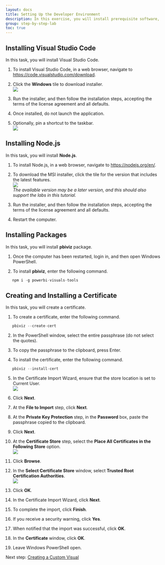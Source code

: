 ```yaml
---
layout: docs
title: Setting Up the Developer Environment
description: In this exercise, you will install prerequisite software, and install a certificate to enable developing a custom visual.
group: step-by-step-lab
toc: true
---
```


## Installing Visual Studio Code
In this task, you will install Visual Studio Code.

1. To install Visual Studio Code, in a web browser, navigate to
https://code.visualstudio.com/download.

2. Click the **Windows** tile to download installer.  
![](../images/download-windows.png)

3. Run the installer, and then follow the installation steps, accepting the terms of the license agreement and all defaults.

4. Once installed, do not launch the application.

5. Optionally, pin a shortcut to the taskbar.  
![](../images/vs-code-icon.png)

## Installing Node.js

In this task, you will install **Node.js**.
1. To install Node.js, in a web browser, navigate to https://nodejs.org/en/.

2. To download the MSI installer, click the tile for the version that includes the latest features.  
![](../images/node-latest.png)  
*The available version may be a later version, and this should also support the labs in this tutorial.*

3. Run the installer, and then follow the installation steps, accepting the terms of the license agreement and all defaults.

4. Restart the computer.

## Installing Packages
In this task, you will install **pbiviz** package.
1. Once the computer has been restarted, login in, and then open Windows PowerShell.

2. To install **pbiviz**, enter the following command.

```typescript
   npm i -g powerbi-visuals-tools
```

## Creating and Installing a Certificate
In this task, you will create a certificate.
1. To create a certificate, enter the following command.
```typescript
   pbiviz --create-cert
```
2. In the PowerShell window, select the entire passphrase (do not select the quotes).

3. To copy the passphrase to the clipboard, press Enter.

4. To install the certificate, enter the following command.
```typescript
   pbiviz --install-cert
```
5. In the Certificate Import Wizard, ensure that the store location is set to Current User.  
![](../images/current-user.png)

6. Click **Next**.

7. At the **File to Import** step, click **Next**.

8. At the **Private Key Protection** step, in the **Password** box, paste the passphrase copied to the
clipboard.

9. Click **Next**.

10. At the **Certificate Store** step, select the **Place All Certificates in the Following Store** option.  
![](../images/place-all-certificates.png)

11. Click **Browse**.

12. In the **Select Certificate Store** window, select **Trusted Root Certification Authorities**.  
![](../images/trusted-root-certification.png)

13. Click **OK**.

14. In the Certificate Import Wizard, click **Next**.

15. To complete the import, click **Finish**.

16. If you receive a security warning, click **Yes**.

17. When notified that the import was successful, click **OK**.

18. In the **Certificate** window, click **OK**.

19. Leave Windows PowerShell open.


Next step: [Creating a Custom Visual](../creating-a-custom-visual/)